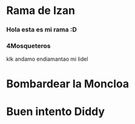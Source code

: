 # Rama de Izan
### Hola esta es mi rama :D
### 4Mosqueteros


klk andamo endiamantao mi lidel

# Bombardear la Moncloa
# Buen intento Diddy